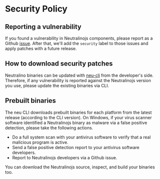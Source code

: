 # Security Policy

## Reporting a vulnerability

If you found a vulnerability in Neutralinojs components, please report as a Github [issue](https://github.com/neutralinojs/neutralinojs/issues).
After that, we'll add the `security` label to those issues and apply patches with a future release.

## How to download security patches

Neutralino binaries can be updated with [neu-cli](https://neutralino.js.org/docs/developer-environment/cli) from the developer's side. 
Therefore, if any vulnerability is reported against the Neutralinojs version you use, please update the existing binaries via CLI.

## Prebuilt binaries

The neu CLI downloads prebuilt binaries for each platform from the latest release (according to the CLI version). On Windows, if your virus scanner software identified a Neutralinojs binary as malware via a false positive detection, please take the following actions.

- Do a full system scan with your antivirus software to verify that a real malicious program is active.
- Send a false positive detection report to your antivirus software developers.
- Report to Neutralinojs developers via a Github issue.

You can download the Neutralinojs source, inspect, and build your binaries too.
